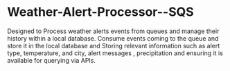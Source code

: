 # Weather-Alert-Processor--SQS
Designed to Process weather alerts events from queues and manage their history within a local database.  Consume events coming to the queue and store it in the local database and Storing relevant information such as alert type, temperature, and city, alert messages , precipitation and ensuring it is available for querying via APIs.
